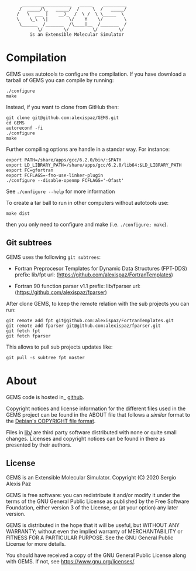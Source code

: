 
          ___________________   _____    _________
         /  _____/\_   _____/  /     \  /   _____/
        /   \  ___ |    __)_  /  \ /  \ \_____  \ 
        \    \_\  \|        \/    Y    \/        \
         \______  /_______  /\____|__  /_______  /
                \/        \/         \/        \/ 
             is an Extensible Molecular Simulator
 

# Compilation 

GEMS uses autotools to configure the compilation. If you have download a
tarball of GEMS you can compile by running:

    ./configure
    make

Instead, if you want to clone from GitHub then:

    git clone git@github.com:alexispaz/GEMS.git
    cd GEMS
    autoreconf -fi
    ./configure
    make

Further compiling options are handle
in a standar way. For instance:

    export PATH=/share/apps/gcc/6.2.0/bin/:$PATH
    export LD_LIBRARY_PATH=/share/apps/gcc/6.2.0/lib64:$LD_LIBRARY_PATH
    export FC=gfortran
    export FCFLAGS=-fno-use-linker-plugin
	./configure --disable-openmp FCFLAGS='-Ofast'

See `./configure --help` for more information

To create a tar ball to run in other computers without autotools use:
  
    make dist

then you only need to configure and make (i.e. `./configure; make`).

## Git subtrees

GEMS uses the following `git subtrees`: 

- Fortran Preprocesor Templates for Dynamic Data Structures (FPT-DDS) 
  prefix: lib/fpt
  url: (https://github.com/alexispaz/FortranTemplates)

- Fortran 90 function parser v1.1
  prefix: lib/fparser
  url: (https://github.com/alexispaz/fparser)

After clone GEMS, to keep the remote relation with the sub projects you can
run:

	git remote add fpt git@github.com:alexispaz/FortranTemplates.git
	git remote add fparser git@github.com:alexispaz/fparser.git
	git fetch fpt
	git fetch fparser

This allows to pull sub projects updates like:

	git pull -s subtree fpt master

# About

GEMS code is hosted in_ [github](https://github.com/alexispaz/GEMS).

Copyright notices and license information for the different files used in the
GEMS project can be found in the ABOUT file that follows a *similar* format
to the [Debian's COPYRIGHT file format](https://www.debian.org/doc/packaging-manuals/copyright-format/1.0/).

Files in [lib/](lib/) are third party software distributed with none or quite
small changes. Licenses and copyright notices can be found in there as
presented by their authors.
 
## License

GEMS is an Extensible Molecular Simulator. 
Copyright (C) 2020  Sergio Alexis Paz

GEMS is free software: you can redistribute it and/or modify it under the terms
of the GNU General Public License as published by the Free Software Foundation,
   either version 3 of the License, or (at your option) any later version.

GEMS is distributed in the hope that it will be useful, but WITHOUT ANY
WARRANTY; without even the implied warranty of MERCHANTABILITY or FITNESS FOR A
PARTICULAR PURPOSE.  See the GNU General Public License for more details.

You should have received a copy of the GNU General Public License along with
GEMS. If not, see <https://www.gnu.org/licenses/>.

